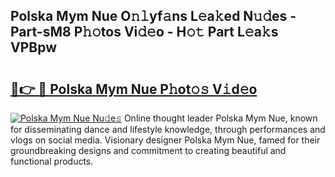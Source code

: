 ## Polska Mym Nue O𝚗𝚕yf𝚊ns L𝚎a𝚔ed N𝚞𝚍es - Part-sM8 P𝚑𝚘tos Vi𝚍𝚎o - H𝚘𝚝 Part L𝚎a𝚔s VPBpw

# <h2><a href="http://kfeb6y.oniu.top/?m=Polska+Mym+Nue">🔗👉 🔴 Polska Mym Nue P𝚑ot𝚘𝚜 V𝚒d𝚎o</a></h2>

[![Polska Mym Nue Nu𝚍e𝚜](https://i.imgur.com/0qMVB7G.gif)](http://kfeb6y.oniu.top/?m=Polska+Mym+Nue)
Online thought leader Polska Mym Nue, known for disseminating dance and lifestyle knowledge, through performances and vlogs on social media. Visionary designer Polska Mym Nue, famed for their groundbreaking designs and commitment to creating beautiful and functional products.  

